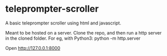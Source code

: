 # teleprompter-scroller
A basic teleprompter scroller using html and javascript.

Meant to be hosted on a server. Clone the repo, and then run a http server in the cloned folder. For eg, with Python3: python -m http.server

Open http://127.0.0.1:8000
